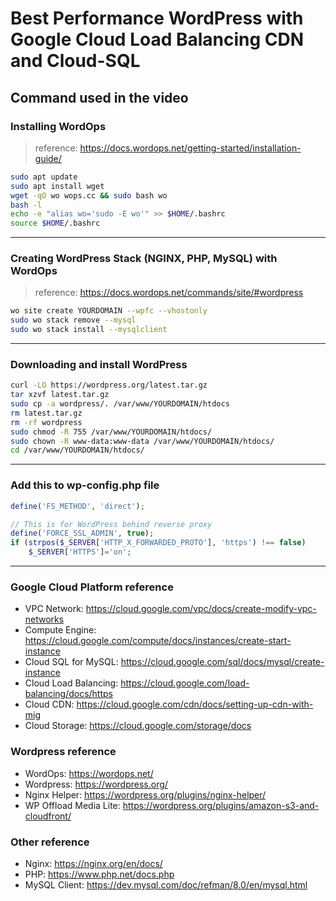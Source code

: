 # Best Performance WordPress with Google Cloud Load Balancing CDN and Cloud-SQL

## Command used in the video
### Installing WordOps
> reference: https://docs.wordops.net/getting-started/installation-guide/

```bash
sudo apt update
sudo apt install wget
wget -qO wo wops.cc && sudo bash wo
bash -l
echo -e "alias wo='sudo -E wo'" >> $HOME/.bashrc
source $HOME/.bashrc
```
------------------------------------------

### Creating WordPress Stack (NGINX, PHP, MySQL) with WordOps
> reference: https://docs.wordops.net/commands/site/#wordpress

```bash
wo site create YOURDOMAIN --wpfc --vhostonly
sudo wo stack remove --mysql
sudo wo stack install --mysqlclient
```
------------------------------------------

### Downloading and install WordPress

```bash
curl -LO https://wordpress.org/latest.tar.gz
tar xzvf latest.tar.gz
sudo cp -a wordpress/. /var/www/YOURDOMAIN/htdocs
rm latest.tar.gz
rm -rf wordpress
sudo chmod -R 755 /var/www/YOURDOMAIN/htdocs/
sudo chown -R www-data:www-data /var/www/YOURDOMAIN/htdocs/
cd /var/www/YOURDOMAIN/htdocs/
```
------------------------------------------

### Add this to wp-config.php file

```php
define('FS_METHOD', 'direct');

// This is for WordPress behind reverse proxy
define('FORCE_SSL_ADMIN', true);
if (strpos($_SERVER['HTTP_X_FORWARDED_PROTO'], 'https') !== false)
    $_SERVER['HTTPS']='on';
```
------------------------------------------

### Google Cloud Platform reference
- VPC Network: https://cloud.google.com/vpc/docs/create-modify-vpc-networks
- Compute Engine: https://cloud.google.com/compute/docs/instances/create-start-instance
- Cloud SQL for MySQL: https://cloud.google.com/sql/docs/mysql/create-instance
- Cloud Load Balancing: https://cloud.google.com/load-balancing/docs/https
- Cloud CDN: https://cloud.google.com/cdn/docs/setting-up-cdn-with-mig
- Cloud Storage: https://cloud.google.com/storage/docs

### Wordpress reference
- WordOps: https://wordops.net/
- Wordpress: https://wordpress.org/
- Nginx Helper: https://wordpress.org/plugins/nginx-helper/
- WP Offload Media Lite: https://wordpress.org/plugins/amazon-s3-and-cloudfront/

### Other reference
- Nginx: https://nginx.org/en/docs/
- PHP: https://www.php.net/docs.php
- MySQL Client: https://dev.mysql.com/doc/refman/8.0/en/mysql.html
